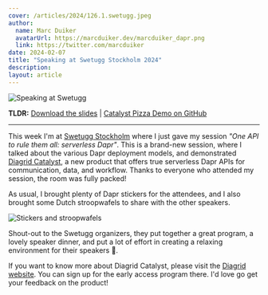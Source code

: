 ```yaml
---
cover: /articles/2024/126.1.swetugg.jpeg
author:
  name: Marc Duiker
  avatarUrl: https://marcduiker.dev/marcduiker_dapr.png
  link: https://twitter.com/marcduiker
date: 2024-02-07
title: "Speaking at Swetugg Stockholm 2024"
description:
layout: article
---
```


![Speaking at Swetugg](/articles/2024/126.1.swetugg.jpeg)

**TLDR:** <a href="/articles/2024/126.swetugg-serverless-dapr.pdf" target="_blank">Download the slides</a> | <a href="https://github.com/diagrid-labs/catalyst-pizza-demo" target="_blank">Catalyst Pizza Demo on GitHub</a>

---

This week I'm at [Swetugg Stockholm](https://www.swetugg.se/sthlm-2024) where I just gave my session _"One API to rule them all: serverless Dapr"_. This is a brand-new session, where I talked about the various Dapr deployment models, and demonstrated [Diagrid Catalyst](https://www.diagrid.io/catalyst), a new product that offers true serverless Dapr APIs for communication, data, and workflow. Thanks to everyone who attended my session, the room was fully packed!

As usual, I brought plenty of Dapr stickers for the attendees, and I also brought some Dutch stroopwafels to share with the other speakers.

![Stickers and stroopwafels](/articles/2024/126.2.swetugg.jpeg)

Shout-out to the Swetugg organizers, they put together a great program, a lovely speaker dinner, and put a lot of effort in creating a relaxing environment for their speakers 🙏.

If you want to know more about Diagrid Catalyst, please visit the [Diagrid website](https://www.diagrid.io/catalyst). You can sign up for the early access program there. I'd love go get your feedback on the product!